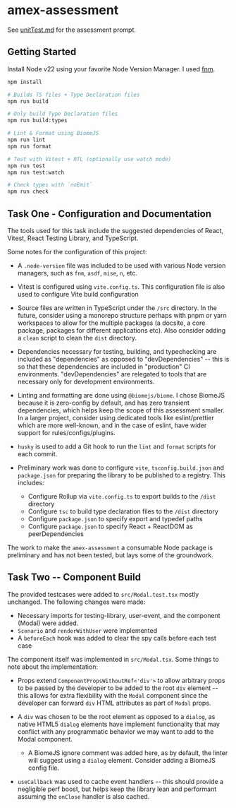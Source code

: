 # amex-assessment

See [unitTest.md](./unitTest.md) for the assessment prompt.

## Getting Started

Install Node v22 using your favorite Node Version Manager. I used [fnm](https://github.com/Schniz/fnm).

```bash
npm install

# Builds TS files + Type Declaration files
npm run build

# Only build Type Declaration files
npm run build:types

# Lint & Format using BiomeJS
npm run lint
npm run format

# Test with Vitest + RTL (optionally use watch mode)
npm run test
npm run test:watch

# Check types with `noEmit`
npm run check
```

## Task One - Configuration and Documentation

The tools used for this task include the suggested dependencies of React, Vitest, React Testing Library, and TypeScript.

Some notes for the configuration of this project:

* A `.node-version` file was included to be used with various Node version managers, such as `fnm`, `asdf`, `mise`, `n`, etc.

* Vitest is configured using `vite.config.ts`. This configuration file is also used to configure Vite build configuration

* Source files are written in TypeScript under the `/src` directory. In the future, consider using a monorepo structure perhaps with pnpm or yarn workspaces to allow for the multiple packages (a docsite, a core package, packages for different applications etc). Also consider adding a `clean` script to clean the `dist` directory.

* Dependencies necessary for testing, building, and typechecking are included as "dependencies" as opposed to "devDependencies" -- this is so that these dependencies are included in "production" CI environments. "devDependencies" are relegated to tools that are necessary only for development environments.

* Linting and formatting are done using `@biomejs/biome`. I chose BiomeJS because it is zero-config by default, and has zero transient dependencies, which helps keep the scope of this assessment smaller. In a larger project, consider using dedicated tools like eslint/prettier which are more well-known, and in the case of eslint, have wider support for rules/configs/plugins.

* `husky` is used to add a Git hook to run the `lint` and `format` scripts for each commit.

* Preliminary work was done to configure `vite`, `tsconfig.build.json` and `package.json` for preparing the library to be published to a registry. This includes:
  * Configure Rollup via `vite.config.ts` to export builds to the `/dist` directory
  * Configure `tsc` to build type declaration files to the `/dist` directory
  * Configure `package.json` to specify export and typedef paths
  * Configure `package.json` to specify React + ReactDOM as peerDependencies

The work to make the `amex-assessment` a consumable Node package is preliminary and has not been tested, but lays some of the groundwork.

## Task Two -- Component Build

The provided testcases were added to `src/Modal.test.tsx` mostly unchanged. The following changes were made:

* Necessary imports for testing-library, user-event, and the component (Modal) were added.
* `Scenario` and `renderWithUser` were implemented
* A `beforeEach` hook was added to clear the spy calls before each test case

The component itself was implemented in `src/Modal.tsx`. Some things to note about the implementation:

* Props extend `ComponentPropsWithoutRef<'div'>` to allow arbitrary props to be passed by the developer to be added to the root `div` element -- this allows for extra flexibility with the `Modal` component since the developer can forward `div` HTML attributes as part of `Modal` props.

* A `div` was chosen to be the root element as opposed to a `dialog`, as native HTML5 `dialog` elements have implement functionality that may conflict with any programmatic behavior we may want to add to the Modal component.
  * A BiomeJS ignore comment was added here, as by default, the linter will suggest using a `dialog` element. Consider adding a BiomeJS config file.

* `useCallback` was used to cache event handlers -- this should provide a negligible perf boost, but helps keep the library lean and performant assuming the `onClose` handler is also cached.